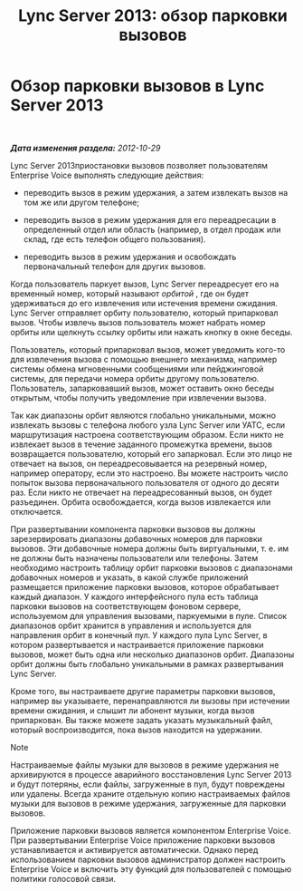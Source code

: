 ﻿---
title: 'Lync Server 2013: обзор парковки вызовов'
TOCTitle: Обзор парковки вызовов
ms:assetid: 985dc326-0aef-4308-b98b-c1d0069311e7
ms:mtpsurl: https://technet.microsoft.com/ru-ru/library/JJ205124(v=OCS.15)
ms:contentKeyID: 49310608
ms.date: 05/19/2016
mtps_version: v=OCS.15
ms.translationtype: HT
---

# Обзор парковки вызовов в Lync Server 2013

 

_**Дата изменения раздела:** 2012-10-29_

Lync Server 2013приостановки вызовов позволяет пользователям Enterprise Voice выполнять следующие действия:

  - переводить вызов в режим удержания, а затем извлекать вызов на том же или другом телефоне;

  - переводить вызов в режим удержания для его переадресации в определенный отдел или область (например, в отдел продаж или склад, где есть телефон общего пользования).

  - переводить вызов в режим удержания и освобождать первоначальный телефон для других вызовов.

Когда пользователь паркует вызов, Lync Server переадресует его на временный номер, который называют *орбитой* , где он будет удерживаться до его извлечения или истечения времени ожидания. Lync Server отправляет орбиту пользователю, который припарковал вызов. Чтобы извлечь вызов пользователь может набрать номер орбиты или щелкнуть ссылку орбиты или нажать кнопку в окне беседы.

Пользователь, который припарковал вызов, может уведомить кого-то для извлечения вызова с помощью внешнего механизма, например системы обмена мгновенными сообщениями или пейджинговой системы, для передачи номера орбиты другому пользователю. Пользователь, запарковавший вызов, может оставить окно беседы открытым, чтобы получить уведомление при извлечении вызова.

Так как диапазоны орбит являются глобально уникальными, можно извлекать вызовы с телефона любого узла Lync Server или УАТС, если маршрутизация настроена соответствующим образом. Если никто не извлекает вызов в течение заданного промежутка времени, вызов возвращается пользователю, который его запарковал. Если это лицо не отвечает на вызов, он переадресовывается на резервный номер, например оператору, если это настроено. Вы можете настроить число попыток вызова первоначального пользователя от одного до десяти раз. Если никто не отвечает на переадресованный вызов, он будет разъединен. Орбита освобождается, когда вызов извлекается или отключается.

При развертывании компонента парковки вызовов вы должны зарезервировать диапазоны добавочных номеров для парковки вызовов. Эти добавочные номера должны быть виртуальными, т. е. им не должны быть назначены пользователи или телефоны. Затем необходимо настроить таблицу орбит парковки вызовов с диапазонами добавочных номеров и указать, в какой службе приложений размещается приложение парковки вызовов, которое обрабатывает каждый диапазон. У каждого интерфейсного пула есть таблица парковки вызовов на соответствующем фоновом сервере, используемом для управления вызовами, паркуемыми в пуле. Список диапазонов орбит хранится в управления и используется для направления орбит в конечный пул. У каждого пула Lync Server, в котором развертывается и настраивается приложение парковки вызовов, может быть одна или несколько диапазонов орбит. Диапазоны орбит должны быть глобально уникальными в рамках развертывания Lync Server.

Кроме того, вы настраиваете другие параметры парковки вызовов, например вы указываете, перенаправляются ли вызовы при истечении времени ожидания, и слышит ли абонент музыки, когда вызов припаркован. Вы также можете задать указать музыкальный файл, который воспроизводится, пока вызов находится на удержании.

> [!note]  
> Настраиваемые файлы музыки для вызовов в режиме удержания не архивируются в процессе аварийного восстановления Lync Server 2013 и будут потеряны, если файлы, загруженные в пул, будут повреждены или удалены. Всегда храните отдельную копию настраиваемых файлов музыки для вызовов в режиме удержания, загруженные для парковки вызовов.

Приложение парковки вызовов является компонентом Enterprise Voice. При развертывании Enterprise Voice приложение парковки вызовов устанавливается и активируется автоматически. Однако перед использованием парковки вызовов администратор должен настроить Enterprise Voice и включить эту функций для пользователей с помощью политики голосовой связи.

